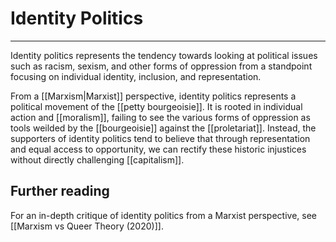 # Identity Politics


---
Identity politics represents the tendency towards looking at political issues such as racism, sexism, and other forms of oppression from a standpoint focusing on individual identity, inclusion, and representation.

From a [[Marxism|Marxist]] perspective, identity politics represents a political movement of the [[petty bourgeoisie]]. It is rooted in individual action and [[moralism]], failing to see the various forms of oppression as tools weilded by the [[bourgeoisie]] against the [[proletariat]]. Instead, the supporters of identity politics tend to believe that through representation and equal access to opportunity, we can rectify these historic injustices without directly challenging [[capitalism]]. 

## Further reading
For an in-depth critique of identity politics from a Marxist perspective, see [[Marxism vs Queer Theory (2020)]]. 